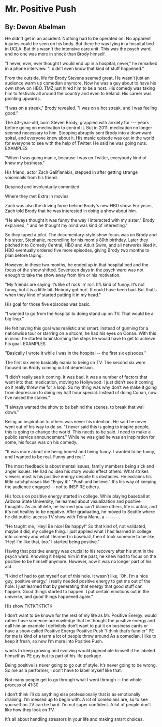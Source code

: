 # Mr. Positive Push 

## By: Devon Abelman 


He didn't get in an accident. Nothing had to be operated on. No apparent injuries could be seen on his body. But there he was lying in a hospital bed in UCLA. But this wasn't the intensive care unit. This was the psych ward, and no one was more in shock than Brody himself. 

"I never, ever, ever thought I would end up in a hospital, never," he remarked in a phone interview. "I didn’t even know that kind of stuff happened." 

From the outside, life for Brody Stevens seemed great. He wasn't just an audience warm up comedian anymore. Now he was a guy about to have his own show on HBO. TMZ just hired him to be a host. His comedy was taking him to festivals all around the country and even to Ireland. His career was pointing upwards. 

“I was on a streak," Brody revealed. "I was on a hot streak, and I was feeling good."

The 43-year-old, born Steven Brody, grappled with anxiety for --- years before going on medication to control it. But in 2011, medication no longer seemed necessary to him. Stopping abruptly sent Brody into a downward spiral, and everyone knew about it. His manic episode was out in the world for everyone to see with the help of Twitter. He said he was going nuts. EXAMPLES 


"When I was going manic, because I was on Twitter, everybody kind of knew my business." 

His friend, actor Zach Galifianakis, stepped in after getting strange voicemails from his friend. 

Detained and involuntarily committed 
  
  Where they met 
  Extra in movies 
  
Zach was also the driving force behind Brody's new HBO show. For years, Zach told Brody that he was interested in doing a show about him. 

“He always thought it was funny the way I interacted with my sister," Brody explained, " and he thought my mind was kind of interesting." 

So they taped a pilot. The documentary-style show focus was on Brody and his sister, Stephanie, reconciling for his mom's 80th birthday. Later they pitched it to Comedy Central, HBO and Adult Swim, and all networks liked it. HBO eventually ordered five more episodes, giving Brody two months to plan before taping. 

However, in these two months, he ended up in that hospital bed and the focus of the show shifted. Seventeen days in the psych ward was not enough to take the show away from him or his motivation. 

"My friends are saying it’s like of rock 'n' roll. It’s kind of funny. It’s not funny, but it is a little bit. Nobody got hurt. It could have been bad. But that’s when they kind of started putting it in my head." 

His goal for those five episodes was basic.  

“I wanted to go from the hospital to doing stand up on TV. That would be a big leap.” 

He felt having this goal was realistic and smart. Instead of gunning for a nationwide tour or starring on a sitcom, he had his eyes on Conan. With this in mind, he started brainstorming the steps he would have to get to achieve his goal. EXAMPLES

"Basically I wrote it while I was in the hospital -- the first six episodes."  

The first six were basically mania to being on TV. The second six were focused on Brody coming out of depression. 

"I didn’t really see it coming. It was bad. It was a number of factors that went into that: medication, moving to Hollywood. I just didn’t see it coming, so it really threw me for a loop. So my thing was why don’t we make it going from depression to doing my half hour special. Instead of doing Conan, now I’ve raised the stakes." 

"I always wanted the show to be behind the scenes, to break that wall down." 

Being an inspiration to others was never his intention. He said he never went out of his way to do so. "I never said this is going to inspire people, this is going to change the world. This needs to be said. I need to make a public service announcement." While he was glad he was an inspiration for some, his focus was on his comedy. 

“It was more about me being honest and being funny. I wanted to be funny, and I wanted to be real. Funny and real."


The most feedback is about mental issues, family members being sick and anger issues. He had no idea his story would effect others. What strikes viewers most is his positive energy despite his obstacles. He exclaims his little catchphrases like "Enjoy it!" "Push and believe." It's his way of keeping the audience engaged -- not to INSPIRE others. 

His focus on positive energy started in college. While playing baseball at Arizona State University, he learned about visualization and positive thoughts. As an athlete, he learned you can't blame others, life is unfair, and it's not healthy to be negative. After graduating, he moved to Seattle where he did public-access TV show with Teina Manu, a -------. 

"He taught me, ‘Hey! Be nice! Be happy!” So that kind of, not validated, maybe it did, my college thing. I just applied what I had learned in college into comedy and what I learned in baseball, then it took someone to be like, ‘Hey! I’m like that, too.’ I started being positive." 

Having that positive energy was crucial to his recovery after his stint in the psych ward. Knowing it helped him in the past, he knew had to focus on the positive to be himself anymore. However, now it was no longer part of his act.

"I kind of had to get myself out of this hole. It wasn’t like, 'Oh, I’m a nice guy, positive energy.' I really needed positive energy to get me out of the hole. I just learned that by generating that energy that good stuff can happen. Good things started to happen. I put certain emotions out in the universe, and good things happened again.” 

His show TKTKTKTKTK 


I don’t want to be known for the rest of my life as Mr. Positive Energy. 
	would rather have someone acknowledge that he thought the positive energy and call him an example 
I definitely don’t want to put it on business cards or have a show called Positive Energy 
	Positive Push “I think that’s funnier” 
PE for me is kind of a term a lot of people throw around 
As a comedian, I like to keep it fresh, so now I’m more into Positive Push. 

wants to keep growing and evolving 
would pigeonhole himself if he labeled himself as PE guy 
but its part of his life package 

Being positive is never going to go out of style. It’s never going to be wrong. So me as a performer, I don’t have to label myself like that. 


Not many people get to go through what I went through -- the whole process of 41:30

I don’t think I’ll do anything else professionally that is as emotionally draining. I’m messed up to begin with. A lot of comedians are, so to see yourself on TV can be hard. I’m not super confident. A lot of people don’t like how they look on TV. 

It’s all about handling stressors in your life and making smart choices. 

